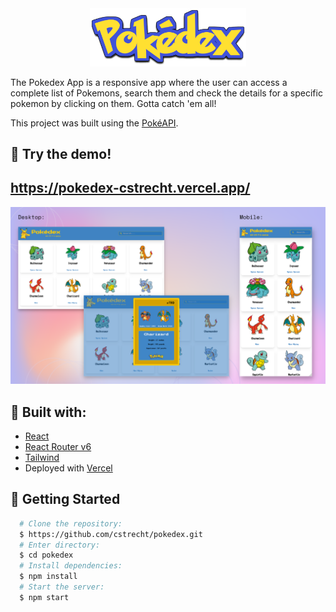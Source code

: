 <div align="center">
  <img alt="Pokedex" src="docs/pokedex_logo.png" width="250px" />
</div>

The Pokedex App is a responsive app where the user can access a complete list of Pokemons, search them and check the details for a specific pokemon by clicking on them. Gotta catch 'em all!

This project was built using the [PokéAPI](https://pokeapi.co/).

## 👀 Try the demo!

## https://pokedex-cstrecht.vercel.app/

<div align="center">  
    <img alt="Prints from different screens" src="docs/screens.png"  />
   
</div>

## 🔨 Built with:

- [React](https://reactjs.org/)
- [React Router v6](https://reactrouter.com/en/main)
- [Tailwind](https://tailwindcss.com/)
- Deployed with [Vercel](https://vercel.com/dashboard)

## 🚀 Getting Started

```bash
  # Clone the repository:
  $ https://github.com/cstrecht/pokedex.git
  # Enter directory:
  $ cd pokedex
  # Install dependencies:
  $ npm install
  # Start the server:
  $ npm start
```

